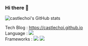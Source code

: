 ### Hi there 👋

![castlechoi's GitHub stats](https://github-readme-stats.vercel.app/api?username=castlechoi&show_icons=true&theme=radical)

Tech Blog : https://castlechoi.github.io    
Language : <img src="https://img.shields.io/badge/Python-3776AB?style=flat&logo=Python&logoColor=white"/>  
Frameworks : <img src="https://img.shields.io/badge/PyTorch-EE4C2C?style=flat&logo=PyTorch&logoColor=white"/>
             <img src="https://img.shields.io/badge/Scikit_Learn-F7931E?style=flat&logo=Scikit-learn&logoColor=white"/>
